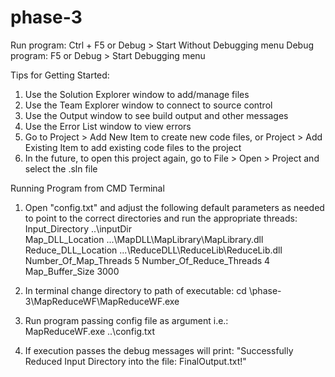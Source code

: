 # phase-3

Run program: Ctrl + F5 or Debug > Start Without Debugging menu
Debug program: F5 or Debug > Start Debugging menu

Tips for Getting Started: 
  1. Use the Solution Explorer window to add/manage files
  2. Use the Team Explorer window to connect to source control
  3. Use the Output window to see build output and other messages
  4. Use the Error List window to view errors
  5. Go to Project > Add New Item to create new code files, or Project > Add Existing Item to add existing code files to the project
  6. In the future, to open this project again, go to File > Open > Project and select the .sln file


Running Program from CMD Terminal
  1. Open "config.txt" and adjust the following default parameters as needed to point to the correct directories and run the appropriate threads:
        Input_Directory ..\inputDir\
        Map_DLL_Location .\..\MapDLL\MapLibrary\MapLibrary.dll
        Reduce_DLL_Location .\..\ReduceDLL\ReduceLib\ReduceLib.dll
        Number_Of_Map_Threads 5
        Number_Of_Reduce_Threads 4
        Map_Buffer_Size 3000
        
  3. In terminal change directory to path of executable:
        cd \phase-3\MapReduceWF\MapReduceWF.exe
        
  4. Run program passing config file as argument i.e.:   
        MapReduceWF.exe ..\config.txt
        
  5. If execution passes the debug messages will print:
        "Successfully Reduced Input Directory into the file: FinalOutput.txt!"
